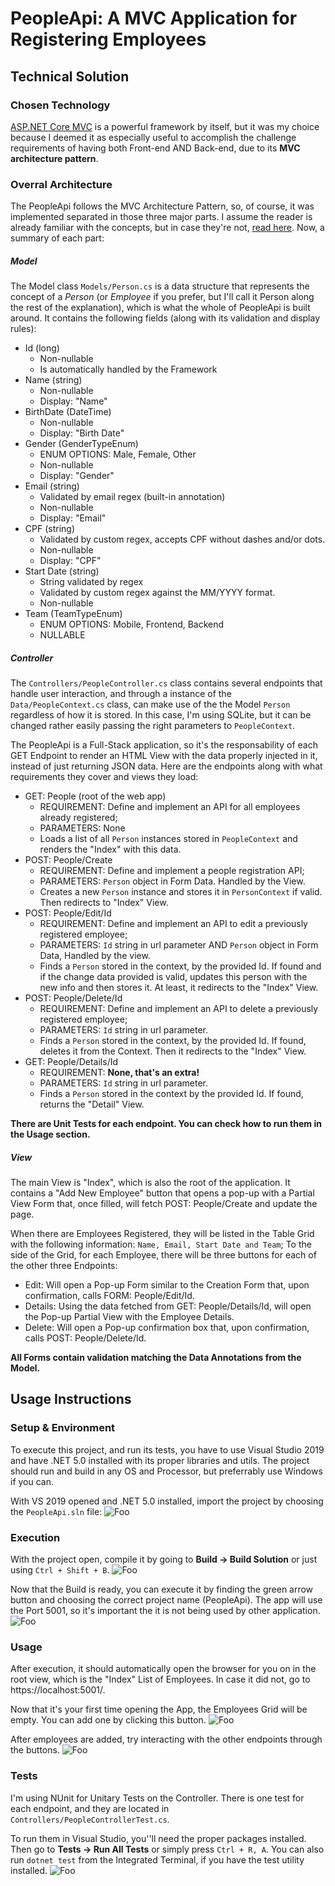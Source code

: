# PeopleApi: A MVC Application for Registering Employees
## Technical Solution
### Chosen Technology
[ASP.NET Core MVC](https://docs.microsoft.com/en-us/aspnet/core/mvc/overview?view=aspnetcore-5.0) is a powerful framework by itself, but it was my choice because I deemed it as especially useful to accomplish the challenge requirements of having both Front-end AND Back-end, due to its **MVC architecture pattern**.
### Overral Architecture
The PeopleApi follows the MVC Architecture Pattern, so, of course, it was implemented separated in those three major parts. I assume the reader is already familiar with the concepts, but in case they're not, [read here](https://en.wikipedia.org/wiki/Model%E2%80%93view%E2%80%93controller). Now, a summary of each part:
##### Model
The Model class `Models/Person.cs` is a data structure that represents the concept of a *Person* (or *Employee* if you prefer, but I'll call it Person along the rest of the explanation), which is what the whole of PeopleApi is built around. It contains the following fields (along with its validation and display rules):
- Id (long)
    - Non-nullable
    - Is automatically handled by the Framework
- Name (string)
    - Non-nullable
    - Display: "Name"
- BirthDate (DateTime) 
    - Non-nullable
    - Display: "Birth Date"
- Gender (GenderTypeEnum)
    - ENUM OPTIONS: Male, Female, Other
    - Non-nullable
    - Display: "Gender"
- Email (string)
    - Validated by email regex (built-in annotation)
    - Non-nullable
    - Display: "Email"
- CPF (string)
    - Validated by custom regex, accepts CPF without dashes and/or dots.
    - Non-nullable
    - Display: "CPF"
- Start Date (string) 
    - String validated by regex
    - Validated by custom regex against the MM/YYYY format.
    - Non-nullable
- Team (TeamTypeEnum)
    - ENUM OPTIONS: Mobile, Frontend, Backend
    - NULLABLE

##### Controller
The `Controllers/PeopleController.cs` class contains several endpoints that handle user interaction, and through a instance of the `Data/PeopleContext.cs` class, can make use of the the Model `Person` regardless of how it is stored. In this case, I'm using SQLite, but it can be changed rather easily passing the right parameters to `PeopleContext`. 

The PeopleApi is a Full-Stack application, so it's the responsability of each GET Endpoint to render an HTML View with the data properly injected in it, instead of just returning JSON data. Here are the endpoints along with what requirements they cover and views they load:

- GET: People (root of the web app)
    - REQUIREMENT: Define and implement an API for all employees already registered;
    - PARAMETERS: None
    - Loads a list of all `Person` instances stored in `PeopleContext` and renders the "Index" with this data.
- POST: People/Create
    - REQUIREMENT: Define and implement a people registration API;
    - PARAMETERS: `Person` object in Form Data. Handled by the View.
    - Creates a new `Person` instance and stores it in `PersonContext` if valid. Then redirects to "Index" View.
- POST: People/Edit/Id
    - REQUIREMENT: Define and implement an API to edit a previously registered employee;
    - PARAMETERS: `Id` string in url parameter AND `Person` object in Form Data, Handled by the view.
    - Finds a `Person` stored in the context, by the provided Id. If found and if the change data provided is valid, updates this person with the new info and then stores it. At least, it redirects to the "Index" View.
- POST: People/Delete/Id
    - REQUIREMENT: Define and implement an API to delete a previously registered employee;
    - PARAMETERS: `Id` string in url parameter.
    -  Finds a `Person` stored in the context, by the provided Id.  If found, deletes it from the Context. Then it redirects to the "Index" View.
- GET: People/Details/Id
    - REQUIREMENT: **None, that's an extra!**
    - PARAMETERS: `Id` string in url parameter.
    -  Finds a `Person` stored in the context by the provided Id.  If found, returns the "Detail" View.

**There are Unit Tests for each endpoint. You can check how to run them in the Usage section.**

##### View
The main View is "Index", which is also the root of the application. It contains a "Add New Employee" button that opens a pop-up with a Partial View Form that, once filled, will fetch POST: People/Create and update the page.

When there are Employees Registered, they will be listed in the Table Grid with the following information: `Name, Email, Start Date and Team`; To the side of the Grid, for each Employee, there will be three buttons for each of the other three Endpoints:
- Edit: Will open a Pop-up Form similar to the Creation Form that, upon confirmation, calls FORM: People/Edit/Id.
- Details: Using the data fetched from GET: People/Details/Id, will open the Pop-up Partial View with the Employee Details.
- Delete: Will open a Pop-up confirmation box that, upon confirmation, calls POST: People/Delete/Id.

**All Forms contain validation matching the Data Annotations from the Model.**

## Usage Instructions
### Setup & Environment
To execute this project, and run its tests, you have to use Visual Studio 2019 and have .NET 5.0 installed with its proper libraries and utils. The project should run and build in any OS and Processor, but preferrably use Windows if you can.

With VS 2019 opened and .NET 5.0 installed, import the project by choosing the `PeopleApi.sln` file: 
![Foo](https://i.imgur.com/frCyyXn.png)

### Execution
With the project open, compile it by going to **Build -> Build Solution** or just using `Ctrl + Shift + B`.
![Foo](https://i.imgur.com/Y2NdAXf.png)

Now that the Build is ready, you can execute it by finding the green arrow button and choosing the correct project name (PeopleApi). The app will use the Port 5001, so it's important the it is not being used by other application.
![Foo](https://i.imgur.com/XESig5r.png)

### Usage
After execution, it should automatically open the browser for you on in the root view, which is the "Index" List of Employees. In case it did not, go to https://localhost:5001/.

Now that it's your first time opening the App, the Employees Grid will be empty. You can add one by clicking this button.
![Foo](https://i.imgur.com/I2KRvUr.png)

After employees are added, try interacting with the other endpoints through the buttons.
![Foo](https://i.imgur.com/qNgevFY.png)

### Tests
I'm using NUnit for Unitary Tests on the Controller. There is one test for each endpoint, and they are located in `Controllers/PeopleControllerTest.cs`.

To run them in Visual Studio, you''ll need the proper packages installed. Then go to **Tests -> Run All Tests** or simply press `Ctrl + R, A`. You can also run `dotnet test` from the Integrated Terminal, if you have the test utility installed.
![Foo](https://i.imgur.com/h9QIpXc.png)
